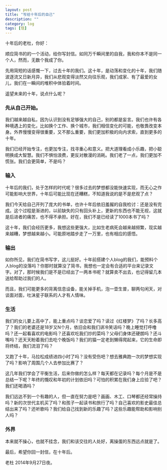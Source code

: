 ```yaml
---
layout: post
title: "写给十年后的自己"
description: ""
category: log
tags: [信]
---
```


十年后的老杜，你好：

顺应简书的的一个活动，给你写封信。如同万千瞬间里的自我，我和你本不是同一个人，然而，无数个我成了你。

先用简短的话感慨一下，过去十年的我们。这十年，是动荡和变化的十年，我们随波逐流又日新月异，我们从悲观变得淡然又向往乐观，我们成家、有了最爱的女儿，我们在一瞬间的堆积中体验着时间。

遥望未来的十年，说点什么呢？

### 先从自己开始。

我们越来越自私，因为认识到没有足够强大的自己，别的都是妄言。我们也许有各种境遇上的变化，比如换个工作、换个城市，我们相信变化的可能，也敬畏改变本身。外界慢慢变得很重要，又不那么重要，我们更加积极的向内求索，直到更多的十年。

我们已经开始专注，也更加专注，找寻重心和意义。把大道理看成小乐趣，把小聪明换成大智慧。我们不惧怕浪费，更反对散漫的消耗。我们老了一点，我们更加不慌张。我们会更简单，不是吗？

### 输入

十年后的我们，处于怎样的时代呢？很多过去的梦想都没能快速实现，而无心之作可能影响大世界，十年后可能比现在还糟糕，不知道我说的是不是悲观了点？

我们今天给自己开列了庞大的书单，也许十年后依旧羞赧的自我检讨：还是没有完成。这个过程是渐进的，以前缺失的只有回头补上，更新的东西也不能无视，这就是后进者的痛苦，也不得不承担。好在，我们不是已经读了1000本书了吗？

这十年，我们会经历更多，我想这些更强大，比如生老病死会越来越频繁，现实越来越糟，梦想越来越小。可能原地踏步走了一万里，也有相应的感悟。

### 输出

如你所见，我们在简书写字，这儿挺好。十年前搭建个人blog的我们，能预料个人blog的没落吗？你那时就算没了简书，我想也一定会有合适的平台来记录文字。对了，那时候我们是不是已经出了一两本书呢？就算卖不出去，也记得留几本送给帮助过我们的人。

而且，我们可能更多的背离信息设备，能关掉手机，泡一壶生普，聊两句闲天，对谈面对面，吐沫星子联系的人才有人情味。

### 生活

我们的女儿要上高中了，能上重点吗？谈恋爱了吗？读过《红楼梦》了吗？长多高了？我们的老婆还是18岁又N个月，依旧会和我们讲冷笑话吗？晚上睡觉打呼噜吗？还一起看喜欢的电影吗？还喜欢吃我们炒的菜吗？父母们身体还硬朗吗？还斗嘴吗？还天天盼着我们去吃个晚饭吗？我们的猫一定老到懒得爬起来，它的生命即将终结，我们流泪了吗？

又跑了十年，马拉松成绩进四小时了吗？没有受伤吧？想去雅典跑一次的梦想实现了吗？影响了周围几个人去参加比赛了？

这几年我们学会了平衡生活，后来你做的怎么样？每天都在记录吗？每个月是不是总结一下呢？年终的慨叹和年初的计划依旧吗？可怕的积累在我们身上应验了吧？我们还喝酒吗？

我们远达不到一个有趣的人，但一直在努力是吧？画画、木工、口琴都还经常操持吗？新的次世代主机买了吗？和孩子一起读书和旅行了吗？自己喜欢的影史最佳总结出来了吗？还听歌吗？我们给自己找到新的乐趣了吗？这些乐趣能帮助和影响别人吗？

### 外界

本来就不操心，也就不挂念，我们和该交往的人处好，离操蛋的东西远点就是了。

最后，希望你回一封信，在十年后。


老杜
2014年9月27日夜。
